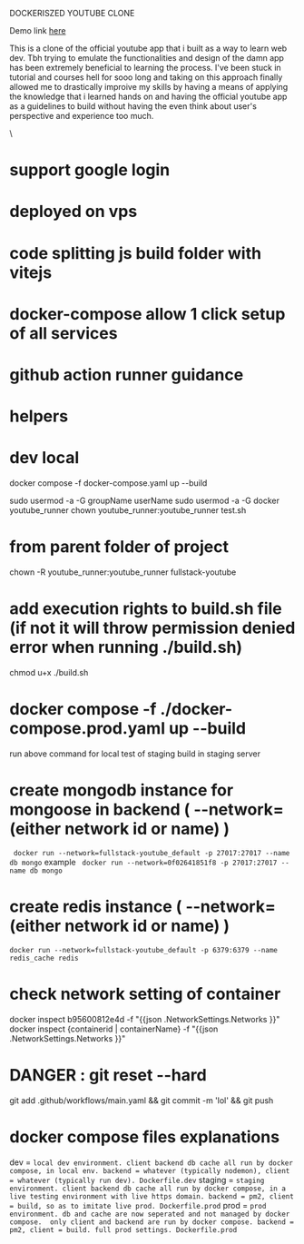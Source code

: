 DOCKERISZED YOUTUBE CLONE

Demo link <a href='http://holysheet2831.hopto.org/'> here </a>

This is a clone of the official youtube app that i built as a way to learn web dev. Tbh trying to emulate the functionalities and design of the damn app has been extremely beneficial to learning the process. I've been stuck in tutorial and courses hell for sooo long and taking on this approach finally allowed me to drastically improive my skills by having a means of applying the knowledge that i learned hands on and having the official youtube app as a guidelines to build without having the even think about user's perspective and experience too much.

\
# support google login
# deployed on vps
# code splitting js build folder with vitejs
# docker-compose allow 1 click setup of all services
# github action runner guidance



# helpers


# dev local
docker compose -f docker-compose.yaml up --build 
 
sudo usermod -a -G groupName userName
sudo usermod -a -G docker youtube_runner
chown youtube_runner:youtube_runner test.sh

# from parent folder of project
chown -R youtube_runner:youtube_runner fullstack-youtube

# add execution rights to build.sh file (if not it will throw permission denied error when running ./build.sh)
chmod u+x ./build.sh

# docker compose -f ./docker-compose.prod.yaml up --build
run above command for local test of staging build in staging server


# create mongodb instance for mongoose in backend    ( --network= (either network id or name) )
`  docker run --network=fullstack-youtube_default -p 27017:27017 --name db mongo `
example
`  docker run --network=0f02641851f8 -p 27017:27017 --name db mongo `

# create redis instance   ( --network= (either network id or name) )
`
docker run --network=fullstack-youtube_default -p 6379:6379 --name redis_cache redis 
` 

# check network setting of container

docker inspect b95600812e4d -f "{{json .NetworkSettings.Networks }}"
docker inspect {containerid | containerName} -f "{{json .NetworkSettings.Networks }}"


# DANGER : git reset --hard


git add .github/workflows/main.yaml && git commit -m 'lol' && git push


# docker compose files explanations
dev = `local dev environment. client backend db cache all run by docker compose, in local env. backend = whatever (typically nodemon), client = whatever (typically run dev). Dockerfile.dev`
staging = `staging environment. client backend db cache all run by docker compose, in a live testing environment with live https domain. backend = pm2, client = build, so as to imitate live prod. Dockerfile.prod`
prod = `prod environment. db and cache are now seperated and not managed by docker compose.  only client and backend are run by docker compose. backend = pm2, client = build. full prod settings. Dockerfile.prod`